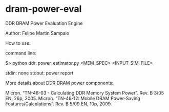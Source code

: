 dram-power-eval
===============

DDR DRAM Power Evaluation Engine

Author: Felipe Martin Sampaio

How to use:

command line:

$> python ddr_power_estimator.py <MEM_SPEC> <INPUT_SIM_FILE>

stdin: none
stdout: power report

More details about DDR DRAM power components:

Micron. “TN-46-03 - Calculating DDR Memory System Power”. Rev. B 3/05 EN, 26p, 2005.
Micron. “TN-46-12: Mobile DRAM Power-Saving Features/Calculations”. Rev. B 5/09 EN, 10p, 2009.

